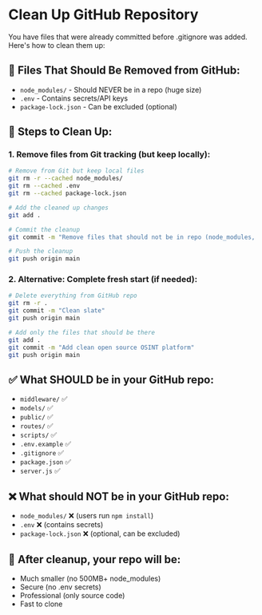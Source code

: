 # Clean Up GitHub Repository

You have files that were already committed before .gitignore was added. Here's how to clean them up:

## 🚨 Files That Should Be Removed from GitHub:

- `node_modules/` - Should NEVER be in a repo (huge size)
- `.env` - Contains secrets/API keys
- `package-lock.json` - Can be excluded (optional)

## 🔧 Steps to Clean Up:

### 1. Remove files from Git tracking (but keep locally):
```bash
# Remove from Git but keep local files
git rm -r --cached node_modules/
git rm --cached .env
git rm --cached package-lock.json

# Add the cleaned up changes
git add .

# Commit the cleanup
git commit -m "Remove files that should not be in repo (node_modules, .env, package-lock)"

# Push the cleanup
git push origin main
```

### 2. Alternative: Complete fresh start (if needed):
```bash
# Delete everything from GitHub repo
git rm -r .
git commit -m "Clean slate"
git push origin main

# Add only the files that should be there
git add .
git commit -m "Add clean open source OSINT platform"
git push origin main
```

## ✅ What SHOULD be in your GitHub repo:
- `middleware/` ✅
- `models/` ✅  
- `public/` ✅
- `routes/` ✅
- `scripts/` ✅
- `.env.example` ✅
- `.gitignore` ✅
- `package.json` ✅
- `server.js` ✅

## ❌ What should NOT be in your GitHub repo:
- `node_modules/` ❌ (users run `npm install`)
- `.env` ❌ (contains secrets)
- `package-lock.json` ❌ (optional, can be excluded)

## 🎯 After cleanup, your repo will be:
- Much smaller (no 500MB+ node_modules)
- Secure (no .env secrets)
- Professional (only source code)
- Fast to clone
